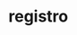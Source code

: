 # registro
<!DOCTYPE html>
<html lang="es">
<head>
    <meta charset="UTF-8">
    <meta name="viewport" content="width=device-width, initial-scale=1.0">
    <title>Registro - Registro al 3er Simposio del "Dia Mundial de la Alimentación"</title>
    <link href="https://cdn.jsdelivr.net/npm/bootstrap@5.3.0-alpha1/dist/css/bootstrap.min.css" rel="stylesheet">
    <link rel="stylesheet" href="https://cdnjs.cloudflare.com/ajax/libs/font-awesome/6.4.0/css/all.min.css">
    <style>
        :root {
            --primary: #2c5aa0;
            --secondary: #3a7bd5;
            --accent: #ff7e5f;
            --light: #f8f9fa;
            --dark: #343a40;
            --success: #28a745;
            --danger: #dc3545;
            --warning: #ffc107;
        }
        
        body {
            background: linear-gradient(135deg, #f5f7fa 0%, #e4edf5 100%);
            font-family: 'Segoe UI', Tahoma, Geneva, Verdana, sans-serif;
            color: #333;
            line-height: 1.6;
        }
        
        .container {
            max-width: 1200px;
        }
        
        .header {
            background: linear-gradient(135deg, var(--primary) 0%, var(--secondary) 100%);
            color: white;
            padding: 2.5rem 2rem;
            border-radius: 15px;
            margin-bottom: 2rem;
            box-shadow: 0 10px 30px rgba(0,0,0,0.1);
            position: relative;
            overflow: hidden;
        }
        
        .header::before {
            content: "";
            position: absolute;
            top: 0;
            left: 0;
            right: 0;
            bottom: 0;
            background: url('data:image/svg+xml;utf8,<svg xmlns="http://www.w3.org/2000/svg" viewBox="0 0 100 100" preserveAspectRatio="none"><path d="M0,0 L100,0 L100,100 Z" fill="rgba(255,255,255,0.1)"/></svg>');
            background-size: cover;
        }
        
        .header-content {
            position: relative;
            z-index: 1;
        }
        
        .card {
            border-radius: 12px;
            box-shadow: 0 5px 15px rgba(0,0,0,0.05);
            margin-bottom: 1.5rem;
            border: none;
            transition: transform 0.3s ease, box-shadow 0.3s ease;
        }
        
        .card:hover {
            transform: translateY(-5px);
            box-shadow: 0 10px 25px rgba(0,0,0,0.1);
        }
        
        .card-header {
            background: linear-gradient(135deg, var(--secondary) 0%, var(--primary) 100%);
            color: white;
            border-radius: 12px 12px 0 0 !important;
            padding: 1.2rem 1.5rem;
            font-weight: 600;
        }
        
        .btn-primary {
            background: linear-gradient(135deg, var(--secondary) 0%, var(--primary) 100%);
            border: none;
            padding: 0.7rem 1.5rem;
            font-weight: 600;
            border-radius: 8px;
            transition: all 0.3s ease;
        }
        
        .btn-primary:hover {
            transform: translateY(-2px);
            box-shadow: 0 5px 15px rgba(58, 123, 213, 0.4);
        }
        
        .taller-card {
            transition: all 0.3s ease;
            cursor: pointer;
            height: 100%;
        }
        
        .taller-card:hover {
            transform: translateY(-5px);
        }
        
        .taller-selected {
            border: 2px solid var(--secondary);
            background-color: #f0f7ff;
        }
        
        .taller-full {
            background-color: #fff5f5;
            border: 1px solid #f5c6cb;
            opacity: 0.8;
        }
        
        .badge-full {
            background-color: var(--danger);
        }
        
        .horario-section {
            margin-bottom: 2rem;
            padding: 1.5rem;
            background-color: white;
            border-radius: 10px;
            box-shadow: 0 3px 10px rgba(0,0,0,0.05);
        }
        
        .horario-title {
            color: var(--primary);
            border-bottom: 2px solid var(--secondary);
            padding-bottom: 0.5rem;
            margin-bottom: 1.5rem;
            font-weight: 700;
        }
        
        .progress {
            height: 10px;
            border-radius: 5px;
        }
        
        /* Estilos para la constancia tipo PowerPoint */
        .constancia-powerpoint {
            background: linear-gradient(135deg, #1a3a6a 0%, #2c5aa0 100%);
            color: white;
            min-height: 600px;
            border-radius: 15px;
            box-shadow: 0 15px 40px rgba(0,0,0,0.3);
            position: relative;
            overflow: hidden;
            display: flex;
            flex-direction: column;
            justify-content: center;
            padding: 3rem;
        }
        
        .constancia-powerpoint::before {
            content: "";
            position: absolute;
            top: 0;
            left: 0;
            right: 0;
            bottom: 0;
            background: 
                radial-gradient(circle at 20% 80%, rgba(255,255,255,0.1) 0%, transparent 50%),
                radial-gradient(circle at 80% 20%, rgba(255,255,255,0.05) 0%, transparent 50%);
            pointer-events: none;
        }
        
        .constancia-logo {
            text-align: center;
            margin-bottom: 2rem;
        }
        
        .logo-circle {
            width: 120px;
            height: 120px;
            background: white;
            border-radius: 50%;
            display: inline-flex;
            align-items: center;
            justify-content: center;
            box-shadow: 0 5px 15px rgba(0,0,0,0.2);
        }
        
        .logo-text {
            color: #2c5aa0;
            font-weight: 800;
            font-size: 1.8rem;
            line-height: 1;
        }
        
        .constancia-title {
            text-align: center;
            margin-bottom: 3rem;
        }
        
        .constancia-main-title {
            font-size: 3.5rem;
            font-weight: 800;
            margin-bottom: 1rem;
            text-transform: uppercase;
            letter-spacing: 2px;
            text-shadow: 2px 2px 4px rgba(0,0,0,0.3);
        }
        
        .constancia-subtitle {
            font-size: 1.8rem;
            font-weight: 300;
            margin-bottom: 0.5rem;
        }
        
        .constancia-institution {
            font-size: 1.4rem;
            font-weight: 600;
            color: #a8d1ff;
        }
        
        .constancia-body {
            text-align: center;
            margin: 2rem 0;
        }
        
        .constancia-to {
            font-size: 1.8rem;
            margin-bottom: 2rem;
            font-weight: 300;
        }
        
        .constancia-name {
            font-size: 2.5rem;
            font-weight: 700;
            margin: 2rem 0;
            padding: 1.5rem;
            background: rgba(255,255,255,0.1);
            border-radius: 10px;
            border: 2px solid rgba(255,255,255,0.2);
            backdrop-filter: blur(10px);
        }
        
        .constancia-text {
            font-size: 1.3rem;
            line-height: 1.6;
            margin-bottom: 1.5rem;
            font-weight: 300;
        }
        
        .constancia-event {
            font-weight: 600;
            color: #a8d1ff;
        }
        
        .constancia-footer {
            margin-top: 3rem;
            text-align: center;
            border-top: 1px solid rgba(255,255,255,0.2);
            padding-top: 2rem;
        }
        
        .constancia-date {
            font-size: 1.2rem;
            font-weight: 300;
        }
        
        .constancia-place {
            font-size: 1.1rem;
            font-weight: 300;
            color: #a8d1ff;
            margin-top: 0.5rem;
        }
        
        footer {
            text-align: center;
            margin-top: 3rem;
            padding: 2rem;
            color: #6c757d;
            font-size: 0.9rem;
            border-top: 1px solid #e9ecef;
        }
        
        .form-label {
            font-weight: 600;
            color: var(--dark);
            margin-bottom: 0.5rem;
        }
        
        .form-control, .form-select {
            border-radius: 8px;
            padding: 0.7rem 1rem;
            border: 1px solid #ced4da;
            transition: all 0.3s ease;
        }
        
        .form-control:focus, .form-select:focus {
            border-color: var(--secondary);
            box-shadow: 0 0 0 0.25rem rgba(58, 123, 213, 0.25);
        }
        
        .step-indicator {
            display: flex;
            justify-content: space-between;
            margin-bottom: 2rem;
            position: relative;
        }
        
        .step-indicator::before {
            content: '';
            position: absolute;
            top: 15px;
            left: 0;
            right: 0;
            height: 2px;
            background-color: #e9ecef;
            z-index: 1;
        }
        
        .step {
            display: flex;
            flex-direction: column;
            align-items: center;
            position: relative;
            z-index: 2;
        }
        
        .step-number {
            width: 35px;
            height: 35px;
            border-radius: 50%;
            background-color: #e9ecef;
            display: flex;
            align-items: center;
            justify-content: center;
            font-weight: 700;
            margin-bottom: 0.5rem;
            color: #6c757d;
        }
        
        .step.active .step-number {
            background-color: var(--primary);
            color: white;
        }
        
        .step.completed .step-number {
            background-color: var(--success);
            color: white;
        }
        
        .step-label {
            font-size: 0.85rem;
            font-weight: 600;
            color: #6c757d;
        }
        
        .step.active .step-label {
            color: var(--primary);
        }
        
        .admin-panel {
            background: linear-gradient(135deg, #f8f9fa 0%, #e9ecef 100%);
            border-radius: 10px;
            padding: 1.5rem;
        }
        
        .taller-info {
            font-size: 0.85rem;
            color: #6c757d;
        }
        
        .seleccionados-container {
            background-color: #f8f9fa;
            border-radius: 10px;
            padding: 1.5rem;
            margin-bottom: 1.5rem;
        }
        
        .seleccionados-list {
            list-style-type: none;
            padding: 0;
        }
        
        .seleccionados-list li {
            padding: 0.5rem 0;
            border-bottom: 1px solid #e9ecef;
        }
        
        .seleccionados-list li:last-child {
            border-bottom: none;
        }
        
        @media (max-width: 768px) {
            .header {
                padding: 1.5rem 1rem;
            }
            
            .constancia-powerpoint {
                padding: 2rem 1.5rem;
                min-height: 500px;
            }
            
            .constancia-main-title {
                font-size: 2.5rem;
            }
            
            .constancia-subtitle {
                font-size: 1.4rem;
            }
            
            .constancia-name {
                font-size: 2rem;
                padding: 1rem;
            }
            
            .constancia-text {
                font-size: 1.1rem;
            }
            
            .step-label {
                font-size: 0.75rem;
            }
        }
        
        @media print {
            .card:not(.constancia-container), .header, footer, .step-indicator, .btn, .progress {
                display: none !important;
            }
            
            .constancia-container {
                box-shadow: none !important;
                border: none !important;
                margin: 0 !important;
                padding: 0 !important;
            }
            
            .constancia-powerpoint {
                box-shadow: none !important;
                page-break-inside: avoid;
                min-height: 100vh;
                border-radius: 0;
            }
            
            body {
                background: white !important;
            }
        }
    </style>
</head>
<body>
    <div class="container my-5">
        <!-- Encabezado -->
        <div class="header text-center">
            <div class="header-content">
                <h1 class="display-5 fw-bold">3er Simposio Dia Mundial de la Alimentación</h1>
                <p class="lead fs-4">Universidad Tecnológica de Tehuacán</p>
                <p class="mb-0 fs-5">23 y 24 de Octubre</p>
                <p class="mt-2 fs-6">"Mano de la mano por unos alimentos y un futuro mejores"</p>
            </div>
        </div>

        <!-- Indicador de pasos -->
        <div class="step-indicator">
            <div class="step active">
                <div class="step-number">1</div>
                <div class="step-label">Registro</div>
            </div>
            <div class="step">
                <div class="step-number">2</div>
                <div class="step-label">Talleres</div>
            </div>
            <div class="step">
                <div class="step-number">3</div>
                <div class="step-label">Confirmación</div>
            </div>
        </div>

        <!-- Formulario de registro -->
        <div class="card">
            <div class="card-header">
                <h2 class="mb-0"><i class="fas fa-user-plus me-2"></i>Registro de Estudiantes</h2>
            </div>
            <div class="card-body">
                <form id="registroForm">
                    <div class="row mb-4">
                        <div class="col-md-6 mb-3">
                            <label for="nombre" class="form-label">Nombre completo</label>
                            <input type="text" class="form-control" id="nombre" required>
                        </div>
                        <div class="col-md-6 mb-3">
                            <label for="matricula" class="form-label">Matrícula</label>
                            <input type="text" class="form-control" id="matricula" required>
                        </div>
                    </div>
                    <div class="row mb-4">
                        <div class="col-md-6 mb-3">
                            <label for="email" class="form-label">Correo electrónico</label>
                            <input type="email" class="form-control" id="email" required>
                        </div>
                        <div class="col-md-6 mb-3">
                            <label for="cuatrimestre" class="form-label">Cuatrimestre</label>
                            <select class="form-select" id="cuatrimestre" required>
                                <option value="">Selecciona tu cuatrimestre</option>
                                <option value="1°">1° Cuatrimestre</option>
                                <option value="4°">4° Cuatrimestre</option>
                                <option value="7°">7° Cuatrimestre</option>
                                <option value="10°">10° Cuatrimestre</option>
                            </select>
                        </div>
                    </div>
                    
                    <!-- Selección de talleres del día 23 -->
                    <div class="mb-4">
                        <h4 class="mb-3"><i class="fas fa-wrench me-2"></i>Selecciona 2 talleres para el día 23 de octubre</h4>
                        <p class="text-muted mb-4">Puedes seleccionar cualquier combinación de talleres, sin restricciones de horario.</p>
                        
                        <!-- Talleres seleccionados -->
                        <div class="seleccionados-container">
                            <h5 class="mb-3"><i class="fas fa-check-circle me-2 text-success"></i>Talleres Seleccionados</h5>
                            <ul class="seleccionados-list" id="talleresSeleccionadosList">
                                <li class="text-muted">Aún no has seleccionado talleres</li>
                            </ul>
                        </div>
                        
                        <!-- Mañana 8:00-11:00 -->
                        <div class="horario-section">
                            <h5 class="horario-title"><i class="far fa-sun me-2"></i>Horario de Mañana (8:00 - 11:00 h)</h5>
                            <div id="talleresMananaContainer" class="row">
                                <!-- Los talleres de mañana se cargarán aquí -->
                            </div>
                        </div>
                        
                        <!-- Tarde 12:00-15:00 -->
                        <div class="horario-section">
                            <h5 class="horario-title"><i class="far fa-moon me-2"></i>Horario de Tarde (12:00 - 15:00 h)</h5>
                            <div id="talleresTardeContainer" class="row">
                                <!-- Los talleres de tarde se cargarán aquí -->
                            </div>
                        </div>
                        
                        <div class="mt-2 text-muted">
                            <small><i class="fas fa-info-circle me-1"></i> Cada taller tiene un límite de 30 participantes</small>
                        </div>
                    </div>
                    
                    <div class="d-grid">
                        <button type="submit" class="btn btn-primary btn-lg py-2">
                            <i class="fas fa-paper-plane me-2"></i>Completar Registro
                        </button>
                    </div>
                </form>
            </div>
        </div>

        <!-- Área de administración (solo para organizadores) -->
        <div class="card mt-4">
            <div class="card-header">
                <h2 class="mb-0"><i class="fas fa-tools me-2"></i>Panel de Administración</h2>
            </div>
            <div class="card-body">
                <div class="admin-panel">
                    <div class="mb-3">
                        <label for="adminPassword" class="form-label">Contraseña de administrador</label>
                        <input type="password" class="form-control" id="adminPassword" placeholder="Ingresa la contraseña">
                    </div>
                    <button id="adminBtn" class="btn btn-outline-primary">
                        <i class="fas fa-lock me-2"></i>Acceder
                    </button>
                    
                    <div id="adminPanel" class="mt-4" style="display: none;">
                        <h5><i class="fas fa-users me-2"></i>Lista de inscritos por taller</h5>
                        <div id="listaTalleresAdmin" class="mb-4">
                            <!-- Lista de talleres con inscritos -->
                        </div>
                        
                        <h5><i class="fas fa-clipboard-check me-2"></i>Control de asistencia</h5>
                        <div class="mb-3">
                            <label for="selectTallerAsistencia" class="form-label">Seleccionar taller</label>
                            <select class="form-select" id="selectTallerAsistencia">
                                <!-- Opciones de talleres -->
                            </select>
                        </div>
                        <div id="listaAsistencia" class="mb-4">
                            <!-- Lista de estudiantes para pasar lista -->
                        </div>
                    </div>
                </div>
            </div>
        </div>

        <!-- Área de constancias -->
        <div class="card mt-4 constancia-container">
            <div class="card-header">
                <h2 class="mb-0"><i class="fas fa-certificate me-2"></i>Reconocimiento de Participación</h2>
            </div>
            <div class="card-body p-0">
                <div class="constancia-powerpoint">
                    <!-- Logo UTT -->
                    <div class="constancia-logo">
                        <div class="logo-circle">
                            <div class="logo-text">UTT</div>
                        </div>
                    </div>
                    
                    <!-- Título principal -->
                    <div class="constancia-title">
                        <h1 class="constancia-main-title">Reconocimiento</h1>
                        <div class="constancia-subtitle">La Universidad Tecnológica de Tehuacán</div>
                        <div class="constancia-institution">Otorga el presente</div>
                    </div>
                    
                    <!-- Cuerpo del reconocimiento -->
                    <div class="constancia-body">
                        <div class="constancia-to">A:</div>
                        <div class="constancia-name" id="nombreConstancia">[Nombre del Estudiante]</div>
                        
                        <div class="constancia-text">
                            Por su destacada participación en el 3er Simposio
                        </div>
                        <div class="constancia-text">
                            <span class="constancia-event">"Dia Mundial de la Alimentación 2025"</span>
                        </div>
                        <div class="constancia-text">
                            realizado los días 23 y 24 de octubre del presente año
                        </div>
                    </div>
                    
                    <!-- Pie de página -->
                    <div class="constancia-footer">
                        <div class="constancia-date">Tehuacán, Puebla, Octubre 2025</div>
                        <div class="constancia-place">Universidad Tecnológica de Tehuacán</div>
                    </div>
                </div>
                
                <!-- Progreso de asistencia y botón de impresión -->
                <div class="p-4">
                    <div class="progress mb-3">
                        <div id="progresoAsistencia" class="progress-bar" role="progressbar" style="width: 0%;" 
                             aria-valuenow="0" aria-valuemin="0" aria-valuemax="100">0%</div>
                    </div>
                    <small class="text-muted d-block mb-3">Progreso de asistencia (requerido 85-90% para reconocimiento)</small>
                    
                    <div class="text-center">
                        <button id="imprimirConstancia" class="btn btn-primary" disabled>
                            <i class="fas fa-print me-2"></i>Imprimir Reconocimiento
                        </button>
                    </div>
                </div>
            </div>
        </div>
    </div>

    <footer>
        <p>Universidad Tecnológica de Tehuacán | Programa de Conferencias y Talleres Alimentos</p>
        <p>23 y 24 de Octubre | "Mano de la mano por unos alimentos y un futuro mejores"</p>
    </footer>

    <script>
        // Datos de los talleres del 23 de octubre organizados por horarios
        const talleres = {
            manana: [
                { 
                    id: 'taller1-manana', 
                    nombre: 'Alimentación adecuada y sostenible para la salud y rendimiento físico', 
                    horario: '08:00 - 11:00 h', 
                    lugar: 'Sala Audiovisual del Edificio A',
                    instructores: 'MNA. Alejo Enrique Guerrero Alarcón',
                    cupo: 30,
                    inscritos: []
                },
                { 
                    id: 'taller2', 
                    nombre: 'Elaboración de cremas Cosméticas', 
                    horario: '08:00 - 11:00 h', 
                    lugar: 'Lab. De Fisiocquímica',
                    instructores: 'Dr. Humberto Rafael Bravo',
                    cupo: 30,
                    inscritos: []
                },
                { 
                    id: 'taller3', 
                    nombre: 'Fundamentos de la Extracción Fitoquímica', 
                    horario: '08:00 - 11:00 h', 
                    lugar: 'Lab. de Microbiología',
                    instructores: 'Ingeniero Farmacobiólogo Eulalio Miguel Valiente Flores',
                    cupo: 30,
                    inscritos: []
                },
                { 
                    id: 'taller5', 
                    nombre: 'Producción de hongo seta (Pleurotus ostreatus)', 
                    horario: '08:00 - 11:00 h', 
                    lugar: 'Laboratorio de Microbiología',
                    instructores: 'Mtra. Patricia Hernández Herrera',
                    cupo: 30,
                    inscritos: []
                },
                { 
                    id: 'taller6', 
                    nombre: '¡No más Word! Escribe tu Tesis en, LaTeX, un Editor de Textos Científicos', 
                    horario: '08:00 - 11:00 h', 
                    lugar: 'LC-Alimentos',
                    instructores: 'Dr. Jacinto Sandoval Lira',
                    cupo: 30,
                    inscritos: []
                },
                { 
                    id: 'taller7', 
                    nombre: 'Determinación de vida de anaquel acelerada', 
                    horario: '08:00 - 11:00 h', 
                    lugar: 'Lab de computo de ACSYP y Lab de Inv y transferencia',
                    instructores: 'Mtro Miguel García Flores / Cecilia García Santos',
                    cupo: 30,
                    inscritos: []
                },
                { 
                    id: 'taller8', 
                    nombre: 'Cálculo dietosintético y distribución de macronutrientes', 
                    horario: '08:00 - 11:00 h', 
                    lugar: 'Sala de Biblioteca',
                    instructores: 'Ing. Areli Ramírez Moreno',
                    cupo: 30,
                    inscritos: []
                },
                { 
                    id: 'taller9-manana', 
                    nombre: 'Taller de Elaboración de Helado', 
                    horario: '08:00 - 12:00 h', 
                    lugar: 'Taller de Lácteos',
                    instructores: 'Mtro. Carlos Roberto Camarillo Rojas',
                    cupo: 30,
                    inscritos: []
                },
                { 
                    id: 'taller4-manana', 
                    nombre: 'Diseño de etiquetas para productos alimenticios', 
                    horario: '09:00 - 11:00 h', 
                    lugar: 'Lab de computo de TICs',
                    instructores: 'Mtra Alejandra Velasco Reyes',
                    cupo: 30,
                    inscritos: []
                }
            ],
            tarde: [
                { 
                    id: 'taller1-tarde', 
                    nombre: 'Etiquetado nutricional', 
                    horario: '12:00 - 15:00 h', 
                    lugar: 'Sala Audiovisual del Edificio A',
                    instructores: 'L.N Ángel Aparicio Alfaro',
                    cupo: 30,
                    inscritos: []
                },
                { 
                    id: 'taller2-tarde', 
                    nombre: 'Elaboración de cremas Cosméticas', 
                    horario: '12:00 - 15:00 h', 
                    lugar: 'Lab. De Fisiocquímica',
                    instructores: 'Dr. Humberto Rafael Bravo',
                    cupo: 30,
                    inscritos: []
                },
                { 
                    id: 'taller3-tarde', 
                    nombre: 'Fundamentos de la Extracción Fitoquímica', 
                    horario: '12:00 - 15:00 h', 
                    lugar: 'Lab. de Microbiología',
                    instructores: 'Ingeniero Farmacobiólogo Eulalio Miguel Valiente Flores',
                    cupo: 30,
                    inscritos: []
                },
                { 
                    id: 'taller5-tarde', 
                    nombre: 'Producción de hongo seta (Pleurotus ostreatus)', 
                    horario: '12:00 - 15:00 h', 
                    lugar: 'Laboratorio de Microbiología',
                    instructores: 'Mtra. Patricia Hernández Herrera',
                    cupo: 30,
                    inscritos: []
                },
                { 
                    id: 'taller6-tarde', 
                    nombre: '¡No más Word! Escribe tu Tesis en, LaTeX, un Editor de Textos Científicos', 
                    horario: '12:00 - 15:00 h', 
                    lugar: 'LC-Alimentos',
                    instructores: 'Dr. Jacinto Sandoval Lira',
                    cupo: 30,
                    inscritos: []
                },
                { 
                    id: 'taller7-tarde', 
                    nombre: 'Determinación de vida de anaquel acelerada', 
                    horario: '12:00 - 15:00 h', 
                    lugar: 'Lab de computo de ACSYP y Lab de Inv y transferencia',
                    instructores: 'Mtro Miguel García Flores / Cecilia García Santos',
                    cupo: 30,
                    inscritos: []
                },
                { 
                    id: 'taller8-tarde', 
                    nombre: 'Cálculo dietosintético y distribución de macronutrientes', 
                    horario: '12:00 - 15:00 h', 
                    lugar: 'Sala de Biblioteca',
                    instructores: 'Ing. Areli Ramírez Moreno',
                    cupo: 30,
                    inscritos: []
                },
                { 
                    id: 'taller9-tarde', 
                    nombre: 'Taller de Elaboración de Helado', 
                    horario: '12:00 - 16:00 h', 
                    lugar: 'Taller de Lácteos',
                    instructores: 'Mtro. Carlos Roberto Camarillo Rojas',
                    cupo: 30,
                    inscritos: []
                },
                { 
                    id: 'taller4-tarde', 
                    nombre: 'Diseño de etiquetas para productos alimenticios', 
                    horario: '13:00 - 15:00 h', 
                    lugar: 'Lab de computo de TICs',
                    instructores: 'Mtra Alejandra Velasco Reyes',
                    cupo: 30,
                    inscritos: []
                }
            ]
        };

        // Variables globales
        let estudiantesRegistrados = [];
        let talleresSeleccionados = [];
        
        // Inicializar la aplicación
        document.addEventListener('DOMContentLoaded', function() {
            cargarTalleres();
            inicializarEventos();
        });
        
        // Cargar los talleres en la interfaz organizados por horarios
        function cargarTalleres() {
            // Cargar talleres de mañana
            const containerManana = document.getElementById('talleresMananaContainer');
            containerManana.innerHTML = '';
            
            talleres.manana.forEach(taller => {
                const porcentaje = (taller.inscritos.length / taller.cupo) * 100;
                const cupoLleno = taller.inscritos.length >= taller.cupo;
                const estaSeleccionado = talleresSeleccionados.includes(taller.id);
                
                const card = document.createElement('div');
                card.className = `col-md-6 col-lg-4 mb-3 taller-card ${estaSeleccionado ? 'taller-selected' : ''} ${cupoLleno ? 'taller-full' : ''}`;
                card.innerHTML = `
                    <div class="card h-100">
                        <div class="card-body">
                            <h6 class="card-title">${taller.nombre}</h6>
                            <p class="card-text taller-info"><i class="far fa-clock me-1"></i>${taller.horario}</p>
                            <p class="card-text taller-info"><i class="fas fa-map-marker-alt me-1"></i>${taller.lugar}</p>
                            <p class="card-text taller-info"><i class="fas fa-user me-1"></i>${taller.instructores}</p>
                            <div class="d-flex justify-content-between align-items-center">
                                <div class="form-check">
                                    <input class="form-check-input taller-checkbox" type="checkbox" 
                                           id="${taller.id}" value="${taller.id}" 
                                           ${cupoLleno ? 'disabled' : ''} ${estaSeleccionado ? 'checked' : ''}>
                                    <label class="form-check-label" for="${taller.id}">
                                        Seleccionar
                                    </label>
                                </div>
                                <span class="badge ${cupoLleno ? 'badge-full' : 'bg-primary'}">
                                    ${taller.inscritos.length}/${taller.cupo}
                                </span>
                            </div>
                            <div class="progress mt-2">
                                <div class="progress-bar ${porcentaje >= 100 ? 'bg-danger' : 'bg-success'}" 
                                     role="progressbar" style="width: ${Math.min(porcentaje, 100)}%;" 
                                     aria-valuenow="${porcentaje}" aria-valuemin="0" aria-valuemax="100">
                                    ${Math.round(porcentaje)}%
                                </div>
                            </div>
                        </div>
                    </div>
                `;
                containerManana.appendChild(card);
            });
            
            // Cargar talleres de tarde
            const containerTarde = document.getElementById('talleresTardeContainer');
            containerTarde.innerHTML = '';
            
            talleres.tarde.forEach(taller => {
                const porcentaje = (taller.inscritos.length / taller.cupo) * 100;
                const cupoLleno = taller.inscritos.length >= taller.cupo;
                const estaSeleccionado = talleresSeleccionados.includes(taller.id);
                
                const card = document.createElement('div');
                card.className = `col-md-6 col-lg-4 mb-3 taller-card ${estaSeleccionado ? 'taller-selected' : ''} ${cupoLleno ? 'taller-full' : ''}`;
                card.innerHTML = `
                    <div class="card h-100">
                        <div class="card-body">
                            <h6 class="card-title">${taller.nombre}</h6>
                            <p class="card-text taller-info"><i class="far fa-clock me-1"></i>${taller.horario}</p>
                            <p class="card-text taller-info"><i class="fas fa-map-marker-alt me-1"></i>${taller.lugar}</p>
                            <p class="card-text taller-info"><i class="fas fa-user me-1"></i>${taller.instructores}</p>
                            <div class="d-flex justify-content-between align-items-center">
                                <div class="form-check">
                                    <input class="form-check-input taller-checkbox" type="checkbox" 
                                           id="${taller.id}" value="${taller.id}" 
                                           ${cupoLleno ? 'disabled' : ''} ${estaSeleccionado ? 'checked' : ''}>
                                    <label class="form-check-label" for="${taller.id}">
                                        Seleccionar
                                    </label>
                                </div>
                                <span class="badge ${cupoLleno ? 'badge-full' : 'bg-primary'}">
                                    ${taller.inscritos.length}/${taller.cupo}
                                </span>
                            </div>
                            <div class="progress mt-2">
                                <div class="progress-bar ${porcentaje >= 100 ? 'bg-danger' : 'bg-success'}" 
                                     role="progressbar" style="width: ${Math.min(porcentaje, 100)}%;" 
                                     aria-valuenow="${porcentaje}" aria-valuemin="0" aria-valuemax="100">
                                    ${Math.round(porcentaje)}%
                                </div>
                            </div>
                        </div>
                    </div>
                `;
                containerTarde.appendChild(card);
            });
            
            // Actualizar también el selector de talleres para administración
            actualizarSelectorTalleres();
            actualizarListaSeleccionados();
        }
        
        // Inicializar eventos
        function inicializarEventos() {
            // Evento para el formulario de registro
            document.getElementById('registroForm').addEventListener('submit', function(e) {
                e.preventDefault();
                registrarEstudiante();
            });
            
            // Evento para checkboxes de talleres (limitar a 2 selecciones)
            document.addEventListener('change', function(e) {
                if (e.target.classList.contains('taller-checkbox')) {
                    manejarSeleccionTaller(e.target);
                }
            });
            
            // Evento para el botón de administrador
            document.getElementById('adminBtn').addEventListener('click', function() {
                const password = document.getElementById('adminPassword').value;
                if (password === 'admin123') { // Contraseña de ejemplo
                    document.getElementById('adminPanel').style.display = 'block';
                    cargarPanelAdministracion();
                } else {
                    alert('Contraseña incorrecta');
                }
            });
            
            // Evento para el selector de talleres en administración
            document.getElementById('selectTallerAsistencia').addEventListener('change', function() {
                cargarListaAsistencia(this.value);
            });
            
            // Evento para imprimir constancia
            document.getElementById('imprimirConstancia').addEventListener('click', function() {
                window.print();
            });
        }
        
        // Manejar la selección de talleres
        function manejarSeleccionTaller(checkbox) {
            const idTaller = checkbox.value;
            
            if (checkbox.checked) {
                // Verificar si ya se han seleccionado 2 talleres
                if (talleresSeleccionados.length >= 2) {
                    checkbox.checked = false;
                    alert('Solo puedes seleccionar 2 talleres. Deselecciona uno primero.');
                    return;
                }
                
                // Verificar disponibilidad
                let tallerEncontrado = null;
                for (const grupo in talleres) {
                    tallerEncontrado = talleres[grupo].find(t => t.id === idTaller);
                    if (tallerEncontrado) break;
                }
                
                if (tallerEncontrado && tallerEncontrado.inscritos.length >= tallerEncontrado.cupo) {
                    checkbox.checked = false;
                    alert(`El taller "${tallerEncontrado.nombre}" ya está lleno. Por favor selecciona otro.`);
                    return;
                }
                
                talleresSeleccionados.push(idTaller);
            } else {
                // Remover de la lista de seleccionados
                const index = talleresSeleccionados.indexOf(idTaller);
                if (index > -1) {
                    talleresSeleccionados.splice(index, 1);
                }
            }
            
            // Actualizar la interfaz
            actualizarListaSeleccionados();
            cargarTalleres(); // Recargar para actualizar estilos
        }
        
        // Actualizar la lista de talleres seleccionados
        function actualizarListaSeleccionados() {
            const lista = document.getElementById('talleresSeleccionadosList');
            lista.innerHTML = '';
            
            if (talleresSeleccionados.length === 0) {
                lista.innerHTML = '<li class="text-muted">Aún no has seleccionado talleres</li>';
                return;
            }
            
            talleresSeleccionados.forEach(idTaller => {
                let tallerEncontrado = null;
                for (const grupo in talleres) {
                    tallerEncontrado = talleres[grupo].find(t => t.id === idTaller);
                    if (tallerEncontrado) break;
                }
                
                if (tallerEncontrado) {
                    const li = document.createElement('li');
                    li.innerHTML = `<strong>${tallerEncontrado.nombre}</strong> <span class="text-muted">(${tallerEncontrado.horario})</span>`;
                    lista.appendChild(li);
                }
            });
        }
        
        // Registrar un estudiante
        function registrarEstudiante() {
            const nombre = document.getElementById('nombre').value;
            const matricula = document.getElementById('matricula').value;
            const email = document.getElementById('email').value;
            const cuatrimestre = document.getElementById('cuatrimestre').value;
            
            // Verificar que se haya seleccionado un cuatrimestre
            if (!cuatrimestre) {
                alert('Debes seleccionar tu cuatrimestre');
                return;
            }
            
            // Verificar que se hayan seleccionado exactamente 2 talleres
            if (talleresSeleccionados.length !== 2) {
                alert('Debes seleccionar exactamente 2 talleres');
                return;
            }
            
            // Verificar disponibilidad
            for (const idTaller of talleresSeleccionados) {
                let tallerEncontrado = null;
                
                // Buscar en todos los grupos de talleres
                for (const grupo in talleres) {
                    tallerEncontrado = talleres[grupo].find(t => t.id === idTaller);
                    if (tallerEncontrado) break;
                }
                
                if (tallerEncontrado && tallerEncontrado.inscritos.length >= tallerEncontrado.cupo) {
                    alert(`El taller "${tallerEncontrado.nombre}" ya está lleno. Por favor selecciona otro.`);
                    return;
                }
            }
            
            // Registrar estudiante
            const estudiante = {
                id: Date.now().toString(),
                nombre,
                matricula,
                email,
                cuatrimestre,
                talleres: [...talleresSeleccionados], // Copia del array
                asistencia: {
                    talleres: {}
                }
            };
            
            // Agregar a los talleres seleccionados
            for (const idTaller of talleresSeleccionados) {
                for (const grupo in talleres) {
                    const taller = talleres[grupo].find(t => t.id === idTaller);
                    if (taller) {
                        taller.inscritos.push(estudiante.id);
                        break;
                    }
                }
            }
            
            estudiantesRegistrados.push(estudiante);
            
            // Actualizar interfaz
            talleresSeleccionados = []; // Reiniciar selecciones
            cargarTalleres();
            document.getElementById('registroForm').reset();
            
            // Mostrar confirmación
            alert(`¡Registro exitoso, ${nombre}!\nTu registro ha sido completado correctamente.`);
            
            // Actualizar constancia
            actualizarConstancia(estudiante);
        }
        
        // Cargar panel de administración
        function cargarPanelAdministracion() {
            const container = document.getElementById('listaTalleresAdmin');
            container.innerHTML = '';
            
            // Combinar todos los talleres para mostrar en administración
            const todosTalleres = [...talleres.manana, ...talleres.tarde];
            
            todosTalleres.forEach(taller => {
                const card = document.createElement('div');
                card.className = 'card mb-2';
                card.innerHTML = `
                    <div class="card-body py-2">
                        <h6 class="card-title mb-1">${taller.nombre}</h6>
                        <p class="card-text mb-1"><small><strong>Horario:</strong> ${taller.horario}</small></p>
                        <p class="card-text mb-1"><small><strong>Lugar:</strong> ${taller.lugar}</small></p>
                        <p class="card-text mb-1"><small><strong>Inscritos:</strong> ${taller.inscritos.length}/${taller.cupo}</small></p>
                        <button class="btn btn-sm btn-outline-primary ver-inscritos" data-taller="${taller.id}">
                            Ver inscritos
                        </button>
                    </div>
                `;
                container.appendChild(card);
            });
            
            // Agregar eventos a los botones de ver inscritos
            document.querySelectorAll('.ver-inscritos').forEach(btn => {
                btn.addEventListener('click', function() {
                    const idTaller = this.getAttribute('data-taller');
                    mostrarInscritosTaller(idTaller);
                });
            });
        }
        
        // Mostrar estudiantes inscritos en un taller
        function mostrarInscritosTaller(idTaller) {
            let tallerEncontrado = null;
            
            // Buscar en todos los grupos de talleres
            for (const grupo in talleres) {
                tallerEncontrado = talleres[grupo].find(t => t.id === idTaller);
                if (tallerEncontrado) break;
            }
            
            if (!tallerEncontrado) return;
            
            let lista = `Estudiantes inscritos en: ${tallerEncontrado.nombre}\nHorario: ${tallerEncontrado.horario}\n\n`;
            
            if (tallerEncontrado.inscritos.length === 0) {
                lista += 'No hay estudiantes inscritos en este taller.';
            } else {
                tallerEncontrado.inscritos.forEach(idEstudiante => {
                    const estudiante = estudiantesRegistrados.find(e => e.id === idEstudiante);
                    if (estudiante) {
                        lista += `- ${estudiante.nombre} (${estudiante.matricula}) - ${estudiante.cuatrimestre} Cuatrimestre\n`;
                    }
                });
            }
            
            alert(lista);
        }
        
        // Cargar lista de asistencia para un taller
        function cargarListaAsistencia(idTaller) {
            const container = document.getElementById('listaAsistencia');
            container.innerHTML = '';
            
            let tallerEncontrado = null;
            
            // Buscar en todos los grupos de talleres
            for (const grupo in talleres) {
                tallerEncontrado = talleres[grupo].find(t => t.id === idTaller);
                if (tallerEncontrado) break;
            }
            
            if (!tallerEncontrado) return;
            
            const card = document.createElement('div');
            card.className = 'card';
            card.innerHTML = `
                <div class="card-header">
                    <h6 class="mb-0">Lista de asistencia: ${tallerEncontrado.nombre}</h6>
                    <small class="text-muted">${tallerEncontrado.horario} - ${tallerEncontrado.lugar}</small>
                </div>
                <div class="card-body">
                    ${tallerEncontrado.inscritos.map(idEstudiante => {
                        const estudiante = estudiantesRegistrados.find(e => e.id === idEstudiante);
                        if (!estudiante) return '';
                        
                        return `
                            <div class="form-check mb-2">
                                <input class="form-check-input asistencia-checkbox" type="checkbox" 
                                       id="asist-${estudiante.id}" data-estudiante="${estudiante.id}" 
                                       data-taller="${idTaller}" ${estudiante.asistencia.talleres[idTaller] ? 'checked' : ''}>
                                <label class="form-check-label" for="asist-${estudiante.id}">
                                    ${estudiante.nombre} (${estudiante.matricula}) - ${estudiante.cuatrimestre}
                                </label>
                            </div>
                        `;
                    }).join('')}
                    <button class="btn btn-sm btn-success guardar-asistencia" data-taller="${idTaller}">
                        Guardar asistencia
                    </button>
                </div>
            `;
            container.appendChild(card);
            
            // Agregar evento al botón de guardar asistencia
            document.querySelector('.guardar-asistencia').addEventListener('click', function() {
                guardarAsistenciaTaller(idTaller);
            });
        }
        
        // Guardar asistencia de un taller
        function guardarAsistenciaTaller(idTaller) {
            const checkboxes = document.querySelectorAll(`.asistencia-checkbox[data-taller="${idTaller}"]`);
            
            checkboxes.forEach(checkbox => {
                const idEstudiante = checkbox.getAttribute('data-estudiante');
                const estudiante = estudiantesRegistrados.find(e => e.id === idEstudiante);
                
                if (estudiante) {
                    estudiante.asistencia.talleres[idTaller] = checkbox.checked;
                }
            });
            
            alert('Asistencia guardada correctamente');
            
            // Actualizar progreso de asistencia para todos los estudiantes
            estudiantesRegistrados.forEach(est => {
                actualizarConstancia(est);
            });
        }
        
        // Actualizar constancia de un estudiante
        function actualizarConstancia(estudiante) {
            document.getElementById('nombreConstancia').textContent = estudiante.nombre;
            
            // Calcular porcentaje de asistencia (solo talleres ahora)
            const porcentaje = calcularPorcentajeAsistencia(estudiante);
            document.getElementById('progresoAsistencia').style.width = `${porcentaje}%`;
            document.getElementById('progresoAsistencia').textContent = `${porcentaje}%`;
            document.getElementById('progresoAsistencia').setAttribute('aria-valuenow', porcentaje);
            
            // Habilitar botón de impresión si cumple con el porcentaje requerido
            const btnImprimir = document.getElementById('imprimirConstancia');
            if (porcentaje >= 85) {
                btnImprimir.disabled = false;
                document.getElementById('progresoAsistencia').classList.remove('bg-warning');
                document.getElementById('progresoAsistencia').classList.add('bg-success');
            } else {
                btnImprimir.disabled = true;
                document.getElementById('progresoAsistencia').classList.remove('bg-success');
                document.getElementById('progresoAsistencia').classList.add('bg-warning');
            }
        }
        
        // Calcular porcentaje de asistencia de un estudiante (solo talleres)
        function calcularPorcentajeAsistencia(estudiante) {
            let totalEventos = 0;
            let eventosAsistidos = 0;
            
            // Contar talleres (2 talleres seleccionados)
            totalEventos += 2;
            estudiante.talleres.forEach(idTaller => {
                if (estudiante.asistencia.talleres[idTaller]) {
                    eventosAsistidos++;
                }
            });
            
            return totalEventos > 0 ? Math.round((eventosAsistidos / totalEventos) * 100) : 0;
        }
        
        // Actualizar selector de talleres en administración
        function actualizarSelectorTalleres() {
            const selector = document.getElementById('selectTallerAsistencia');
            selector.innerHTML = '<option value="">Selecciona un taller</option>';
            
            // Combinar todos los talleres para el selector
            const todosTalleres = [...talleres.manana, ...talleres.tarde];
            
            todosTalleres.forEach(taller => {
                const option = document.createElement('option');
                option.value = taller.id;
                option.textContent = `${taller.nombre} (${taller.horario})`;
                selector.appendChild(option);
            });
        }
    </script>
</body>
</html>
